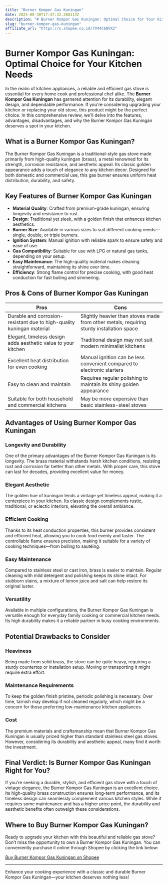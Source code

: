 ```yaml
---
title: "Burner Kompor Gas Kuningan"
date: 2025-08-30T17:47:32.268113Z
description: "# Burner Kompor Gas Kuningan: Optimal Choice for Your Kitchen Needs..."
slug: "burner-kompor-gas-kuningan"
affiliate_url: "https://s.shopee.co.id/7V44C68VX2"
---
```

# Burner Kompor Gas Kuningan: Optimal Choice for Your Kitchen Needs

In the realm of kitchen appliances, a reliable and efficient gas stove is essential for every home cook and professional chef alike. The **Burner Kompor Gas Kuningan** has garnered attention for its durability, elegant design, and dependable performance. If you're considering upgrading your kitchen or replacing your old stove, this product might be the perfect choice. In this comprehensive review, we'll delve into the features, advantages, disadvantages, and why the Burner Kompor Gas Kuningan deserves a spot in your kitchen.

## What is a Burner Kompor Gas Kuningan?

The Burner Kompor Gas Kuningan is a traditional-style gas stove made primarily from high-quality kuningan (brass), a metal renowned for its strength, corrosion resistance, and aesthetic appeal. Its classic golden appearance adds a touch of elegance to any kitchen decor. Designed for both domestic and commercial use, this gas burner ensures uniform heat distribution, durability, and safety.

## Key Features of Burner Kompor Gas Kuningan

- **Material Quality**: Crafted from premium-grade kuningan, ensuring longevity and resistance to rust.
- **Design**: Traditional yet sleek, with a golden finish that enhances kitchen aesthetics.
- **Burner Size**: Available in various sizes to suit different cooking needs—single, double, or triple burners.
- **Ignition System**: Manual ignition with reliable spark to ensure safety and ease of use.
- **Gas Compatibility**: Suitable for use with LPG or natural gas tanks, depending on your setup.
- **Easy Maintenance**: The high-quality material makes cleaning straightforward, maintaining its shine over time.
- **Efficiency**: Strong flame control for precise cooking, with good heat conduction for fast boiling and simmering.

## Pros & Cons of Burner Kompor Gas Kuningan

| **Pros** | **Cons** |
| --- | --- |
| Durable and corrosion-resistant due to high-quality kuningan material | Slightly heavier than stoves made from other metals, requiring sturdy installation space |
| Elegant, timeless design adds aesthetic value to your kitchen | Traditional design may not suit modern minimalist kitchens |
| Excellent heat distribution for even cooking | Manual ignition can be less convenient compared to electronic starters |
| Easy to clean and maintain | Requires regular polishing to maintain its shiny golden appearance |
| Suitable for both household and commercial kitchens | May be more expensive than basic stainless-steel stoves |

## Advantages of Using Burner Kompor Gas Kuningan

### Longevity and Durability

One of the primary advantages of the Burner Kompor Gas Kuningan is its longevity. The brass material withstands harsh kitchen conditions, resisting rust and corrosion far better than other metals. With proper care, this stove can last for decades, providing excellent value for money.

### Elegant Aesthetic

The golden hue of kuningan lends a vintage yet timeless appeal, making it a centerpiece in your kitchen. Its classic design complements rustic, traditional, or eclectic interiors, elevating the overall ambiance.

### Efficient Cooking

Thanks to its heat conduction properties, this burner provides consistent and efficient heat, allowing you to cook food evenly and faster. The controllable flame ensures precision, making it suitable for a variety of cooking techniques—from boiling to sautéing.

### Easy Maintenance

Compared to stainless steel or cast iron, brass is easier to maintain. Regular cleaning with mild detergent and polishing keeps its shine intact. For stubborn stains, a mixture of lemon juice and salt can help restore its original luster.

### Versatility

Available in multiple configurations, the Burner Kompor Gas Kuningan is versatile enough for everyday family cooking or commercial kitchen needs. Its high durability makes it a reliable partner in busy cooking environments.

## Potential Drawbacks to Consider

### Heaviness

Being made from solid brass, the stove can be quite heavy, requiring a sturdy countertop or installation setup. Moving or transporting it might require extra effort.

### Maintenance Requirements

To keep the golden finish pristine, periodic polishing is necessary. Over time, tarnish may develop if not cleaned regularly, which might be a concern for those preferring low-maintenance kitchen appliances.

### Cost

The premium materials and craftsmanship mean that Burner Kompor Gas Kuningan is usually priced higher than standard stainless steel gas stoves. However, considering its durability and aesthetic appeal, many find it worth the investment.

## Final Verdict: Is Burner Kompor Gas Kuningan Right for You?

If you’re seeking a durable, stylish, and efficient gas stove with a touch of vintage elegance, the Burner Kompor Gas Kuningan is an excellent choice. Its high-quality brass construction ensures long-term performance, and its timeless design can seamlessly complement various kitchen styles. While it requires some maintenance and has a higher price point, the durability and aesthetic benefits often outweigh these considerations.

## Where to Buy Burner Kompor Gas Kuningan?

Ready to upgrade your kitchen with this beautiful and reliable gas stove? Don’t miss the opportunity to own a Burner Kompor Gas Kuningan. You can conveniently purchase it online through Shopee by clicking the link below:

[Buy Burner Kompor Gas Kuningan on Shopee](https://s.shopee.co.id/7V44C68VX2)

---

Enhance your cooking experience with a classic and durable Burner Kompor Gas Kuningan—your kitchen deserves nothing less!